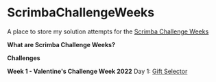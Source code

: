 # ScrimbaChallengeWeeks

A place to store my solution attempts for the [Scrimba Challenge Weeks](https://scrimba.com/learn/codeweeks)

**What are Scrimba Challenge Weeks?**   


**Challenges**  

**Week 1 - Valentine's Challenge Week 2022**
Day 1: [Gift Selector](https://thebimsider.github.io/JavaScriptmas21/Day1/)   
